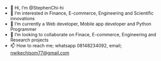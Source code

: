- 👋 Hi, I’m @StephenChi-hi
- 👀 I’m interested in Finance, E-commerce, Engineering and Scientific innovations
- 🌱 I’m currently a Web developer, Mobile app developer and Python Programmer
- 💞️ I’m looking to collaborate on Finace, E-commerce, Engineering and Research projects
- 📫 How to reach me; whatsapp 08148234092, email; nwikechisom77@gmail.com

<!---
StephenChi-hi/StephenChi-hi is a ✨ special ✨ repository because its `README.md` (this file) appears on your GitHub profile.
You can click the Preview link to take a look at your changes.
--->
